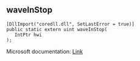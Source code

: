 ## waveInStop

```
[DllImport("coredll.dll", SetLastError = true)]
public static extern uint waveInStop(
   IntPtr hwi
);
```

Microsoft documentation: [Link](https://docs.microsoft.com/en-us/windows/win32/api/mmeapi/nf-mmeapi-waveinstop)
